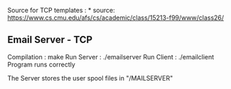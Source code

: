 Source for TCP templates : * source: https://www.cs.cmu.edu/afs/cs/academic/class/15213-f99/www/class26/<filename>

Email Server - TCP
--------------------
Compilation : make
Run Server : ./emailserver <port>
Run Client : ./emailclient <host> <port>
Program runs correctly

The Server stores the user spool files in "<its current working directory>/MAILSERVER"